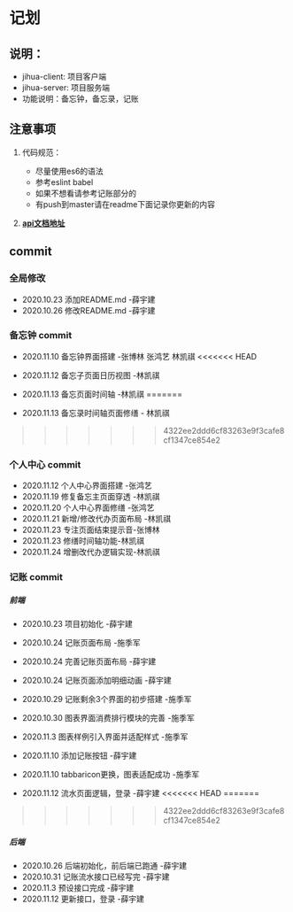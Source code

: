 # 记划

## 说明：
- jihua-client: 项目客户端
- jihua-server: 项目服务端
- 功能说明：备忘钟，备忘录，记账

## 注意事项

1. 代码规范：
	- 尽量使用es6的语法
	- 参考eslint babel 
	- 如果不想看请参考记账部分的
	- 有push到master请在readme下面记录你更新的内容

2. **[api文档地址](https://www.showdoc.com.cn/jihua?page_id=5647596436480599)**


## commit

### 全局修改

 - 2020.10.23 添加README.md -薛宇建
 - 2020.10.26 修改README.md -薛宇建

### 备忘钟 commit
- 2020.11.10 备忘钟界面搭建 -张博林 张鸿艺 林凯祺
<<<<<<< HEAD
- 2020.11.12 备忘子页面日历视图 -林凯祺
- 2020.11.13 备忘页面时间轴 -林凯祺
=======

- 2020.11.13 备忘录时间轴页面修缮  -  林凯祺
>>>>>>> 4322ee2ddd6cf83263e9f3cafe8cf1347ce854e2
### 个人中心 commit
- 2020.11.12 个人中心界面搭建 -张鸿艺
- 2020.11.19 修复备忘主页面穿透 -林凯祺
- 2020.11.20 个人中心界面修缮 -张鸿艺
- 2020.11.21 新增/修改代办页面布局 -林凯祺
- 2020.11.23 专注页面结束提示音-张博林
- 2020.11.23 修缮时间轴功能-林凯祺
- 2020.11.24 增删改代办逻辑实现-林凯祺
### 记账 commit

##### 前端

- 2020.10.23 项目初始化  -薛宇建
- 2020.10.24 记账页面布局 -施季军
- 2020.10.24 完善记账页面布局 -薛宇建
- 2020.10.24 记账页面添加明细动画 -薛宇建

- 2020.10.29 记账剩余3个界面的初步搭建 -施季军
- 2020.10.30 图表界面消费排行模块的完善 -施季军
- 2020.11.3 图表样例引入界面并适配样式 -施季军
- 2020.11.10 添加记账按钮 -薛宇建
- 2020.11.10 tabbaricon更换，图表适配成功 -施季军
- 2020.11.12 流水页面逻辑，登录 -薛宇建
<<<<<<< HEAD
=======


>>>>>>> 4322ee2ddd6cf83263e9f3cafe8cf1347ce854e2
##### 后端

- 2020.10.26 后端初始化，前后端已跑通 -薛宇建
- 2020.10.31 记账流水接口已经写完 -薛宇建
- 2020.11.3 预设接口完成 -薛宇建
- 2020.11.12 更新接口，登录 -薛宇建
